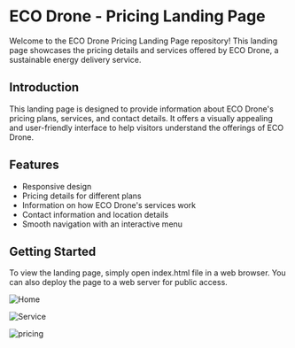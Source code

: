 # ECO Drone - Pricing Landing Page

Welcome to the ECO Drone Pricing Landing Page repository! This landing page showcases the pricing details and services offered by ECO Drone, a sustainable energy delivery service.

## Introduction

This landing page is designed to provide information about ECO Drone's pricing plans, services, and contact details. 
It offers a visually appealing and user-friendly interface to help visitors understand the offerings of ECO Drone.

## Features

- Responsive design
- Pricing details for different plans
- Information on how ECO Drone's services work
- Contact information and location details
- Smooth navigation with an interactive menu

## Getting Started

To view the landing page, simply open 
index.html file in a web browser. You can also deploy the page to a web server for public access.






![Home](https://github.com/Prithvirajg17/Pricing-landing-page/assets/148732155/d9108ed6-2bf3-4ce3-a7d1-3ecedeb94eca)


![Service](https://github.com/Prithvirajg17/Pricing-landing-page/assets/148732155/45958d85-216c-4f7d-924f-4a8358f74e3f)


![pricing](https://github.com/Prithvirajg17/Pricing-landing-page/assets/148732155/6f79eb1a-066e-4f77-bc04-de543f9dc0ed)




